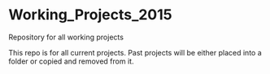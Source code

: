 # Working_Projects_2015
Repository for all working projects

This repo is for all current projects. Past projects will be either placed into a folder or copied and removed from it.
